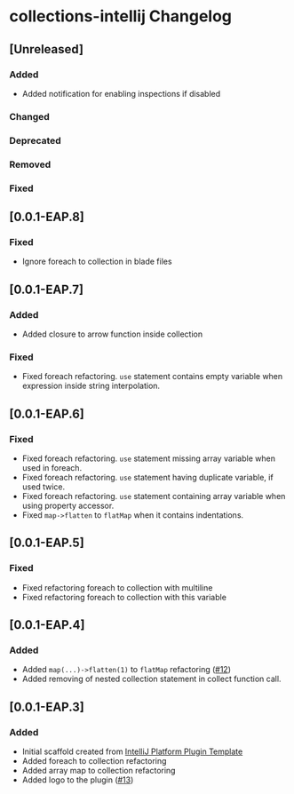 <!-- Keep a Changelog guide -> https://keepachangelog.com -->

# collections-intellij Changelog

## [Unreleased]
### Added
- Added notification for enabling inspections if disabled

### Changed

### Deprecated

### Removed

### Fixed

## [0.0.1-EAP.8]
### Fixed
- Ignore foreach to collection in blade files

## [0.0.1-EAP.7]
### Added
- Added closure to arrow function inside collection

### Fixed
- Fixed foreach refactoring. `use` statement contains empty variable when expression inside string interpolation.

## [0.0.1-EAP.6]
### Fixed
- Fixed foreach refactoring. `use` statement missing array variable when used in foreach.
- Fixed foreach refactoring. `use` statement having duplicate variable, if used twice.
- Fixed foreach refactoring. `use` statement containing array variable when using property accessor.
- Fixed `map->flatten` to `flatMap` when it contains indentations.

## [0.0.1-EAP.5]
### Fixed
- Fixed refactoring foreach to collection with multiline
- Fixed refactoring foreach to collection with this variable

## [0.0.1-EAP.4]
### Added
- Added `map(...)->flatten(1)` to `flatMap` refactoring ([#12](https://github.com/olivernybroe/collector-intellij/pull/12))
- Added removing of nested collection statement in collect function call.

## [0.0.1-EAP.3]
### Added
- Initial scaffold created from [IntelliJ Platform Plugin Template](https://github.com/JetBrains/intellij-platform-plugin-template)
- Added foreach to collection refactoring
- Added array map to collection refactoring
- Added logo to the plugin ([#13](https://github.com/olivernybroe/collector-intellij/pull/13))
